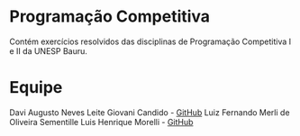 # Programação Competitiva

Contém exercícios resolvidos das disciplinas de Programação Competitiva I e II da UNESP Bauru.

# Equipe
Davi Augusto Neves Leite
Giovani Candido - [GitHub](https://github.com/giovcandido)
Luiz Fernando Merli de Oliveira Sementille
Luis Henrique Morelli - [GitHub](https://github.com/Xilsu)